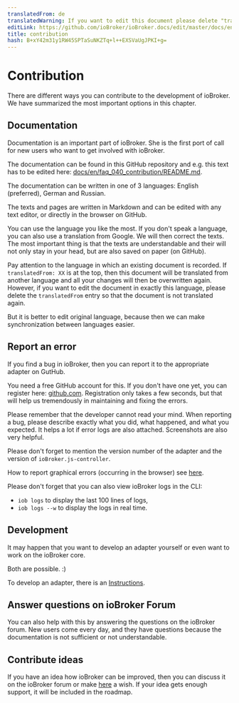 ```yaml
---
translatedFrom: de
translatedWarning: If you want to edit this document please delete "translatedFrom" field, elsewise this document will be translated automatically again
editLink: https://github.com/ioBroker/ioBroker.docs/edit/master/docs/en/faq/_040_contibution/README.md
title: contribution
hash: B+xY42m31y1RW45SPTaSuNKZTq+l++EXSVaUgJPKI+g=
---
```

# Contribution
There are different ways you can contribute to the development of ioBroker.
We have summarized the most important options in this chapter.

## Documentation
Documentation is an important part of ioBroker. She is the first port of call for new users who want to get involved with ioBroker.

The documentation can be found in this GitHub repository and e.g. this text has to be edited here: [docs/en/faq_040_contribution/README.md](https://github.com/ioBroker/ioBroker.docs/blob/master/docs/de/faq/_040_contibution/README.md).

The documentation can be written in one of 3 languages: English (preferred), German and Russian.

The texts and pages are written in Markdown and can be edited with any text editor, or directly in the browser on GitHub.

You can use the language you like the most.
If you don't speak a language, you can also use a translation from Google.
We will then correct the texts. The most important thing is that the texts are understandable and their will not only stay in your head, but are also saved on paper (on GitHub).

Pay attention to the language in which an existing document is recorded. If `translatedFrom: XX` is at the top, then this document will be translated from another language and all your changes will then be overwritten again.
However, if you want to edit the document in exactly this language, please delete the `translatedFrom` entry so that the document is not translated again.

But it is better to edit original language, because then we can make synchronization between languages easier.

## Report an error
If you find a bug in ioBroker, then you can report it to the appropriate adapter on GutHub.

You need a free GitHub account for this. If you don't have one yet, you can register here: [github.com](https://github.com).
Registration only takes a few seconds, but that will help us tremendously in maintaining and fixing the errors.

Please remember that the developer cannot read your mind.
When reporting a bug, please describe exactly what you did, what happened, and what you expected.
It helps a lot if error logs are also attached. Screenshots are also very helpful.

Please don't forget to mention the version number of the adapter and the version of `ioBroker.js-controller`.

How to report graphical errors (occurring in the browser) see [here](#reporterrorsinthegraphicaluserinterface).

Please don't forget that you can also view ioBroker logs in the CLI:

- `iob logs` to display the last 100 lines of logs,
- `iob logs --w` to display the logs in real time.

## Development
It may happen that you want to develop an adapter yourself or even want to work on the ioBroker core.

Both are possible. :)

To develop an adapter, there is an [Instructions](../dev/adapterdev.md).

## Answer questions on ioBroker Forum
You can also help with this by answering the questions on the ioBroker forum.
New users come every day, and they have questions because the documentation is not sufficient or not understandable.

## Contribute ideas
If you have an idea how ioBroker can be improved, then you can discuss it on the ioBroker forum or make [here](https://github.com/ioBroker/AdapterRequests/issues?utf8=%E2%9C%93&q=is%3Aissue+label%3AReleased) a wish.
If your idea gets enough support, it will be included in the roadmap.